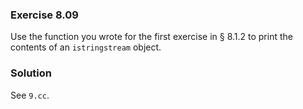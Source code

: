 ### Exercise 8.09

Use the function you wrote for the first exercise in &sect; 8.1.2 to print the
contents of an `istringstream` object.

### Solution

See `9.cc`.
